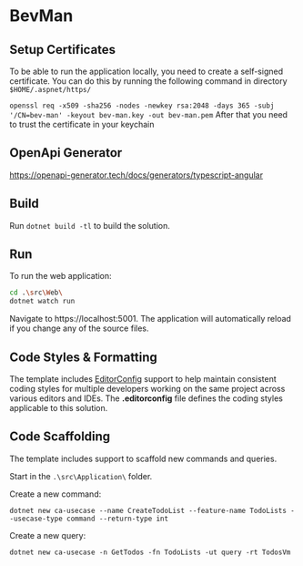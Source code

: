 ﻿# BevMan

## Setup Certificates
To be able to run the application locally, you need to create a self-signed certificate. You can do this by running the following command in directory `$HOME/.aspnet/https/`

`openssl req -x509 -sha256 -nodes -newkey rsa:2048 -days 365 -subj '/CN=bev-man' -keyout bev-man.key -out bev-man.pem`
After that you need to trust the certificate in your keychain

## OpenApi Generator
https://openapi-generator.tech/docs/generators/typescript-angular

## Build

Run `dotnet build -tl` to build the solution.

## Run

To run the web application:

```bash
cd .\src\Web\
dotnet watch run
```

Navigate to https://localhost:5001. The application will automatically reload if you change any of the source files.

## Code Styles & Formatting

The template includes [EditorConfig](https://editorconfig.org/) support to help maintain consistent coding styles for multiple developers working on the same project across various editors and IDEs. The **.editorconfig** file defines the coding styles applicable to this solution.

## Code Scaffolding

The template includes support to scaffold new commands and queries.

Start in the `.\src\Application\` folder.

Create a new command:

```
dotnet new ca-usecase --name CreateTodoList --feature-name TodoLists --usecase-type command --return-type int
```

Create a new query:

```
dotnet new ca-usecase -n GetTodos -fn TodoLists -ut query -rt TodosVm
```
